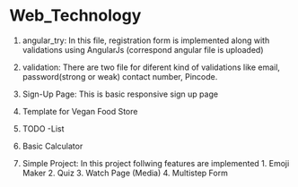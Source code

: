 # Web_Technology
1) angular_try:
      In this file, registration form is implemented along with validations using AngularJs (correspond angular file is uploaded)
      
2) validation:
      There are two file for diferent kind of validations like email, password(strong or weak) contact number, Pincode.

3) Sign-Up Page:
      This is basic responsive sign up page 
      
4) Template for Vegan Food Store
      
5) TODO -List

6) Basic Calculator

7) Simple Project:
      In this project follwing features are implemented
            1. Emoji Maker
            2. Quiz
            3. Watch Page (Media)
            4. Multistep Form
